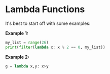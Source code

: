 # Lambda Functions

It's best to start off with some examples:

**Example 1:**

```py
my_list = range(26)
print(filter(lambda x: x % 2 == 0, my_list))
```

**Example 2:**

```py
g = lambda x,y: x>y
```



